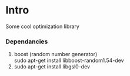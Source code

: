 

# Intro

Some cool optimization library


### Dependancies


 1. boost (random number generator)  
	sudo apt-get install libboost-random1.54-dev  
 2. sudo apt-get install libgsl0-dev  
